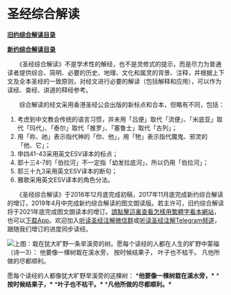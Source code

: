 # 圣经综合解读



**[旧约综合解读目录](旧约综合解读\readme.md)**

**[新约综合解读目录](新约综合解读\readme.md)**

　　《圣经综合解读》不是学术性的解经，也不是灵修式的提示，而是尽力为普通读者提供综合、简明、必要的历史、地理、文化和属灵的背景、注释，并根据上下文及全本圣经的一致原则，对经文进行必要的解读（包括解释和应用），可以作为读经、查经、讲道的释经参考。

　　综合解读的经文采用香港圣经公会出版的新标点和合本，但略有不同，包括：

1. 考虑到中文教会传统的语言习惯，并未用「吕便」取代「流便」、「米底亚」取代「玛代」、「泰尔」取代「推罗」、「塞鲁士」取代「古列」；
2. 用「祢、祂」表示指代神的「你、他」，用「牠」表示指代魔鬼、邪灵的「他、它」；
3. 申四41-43采用英文ESV译本的标点；
4. 耶十三4-7的「伯拉河」不一定指「幼发拉底河」，所以仍用「伯拉河」；
5. 耶三十九3采用英文ESV译本的断句；
6. 雅歌采用英文ESV译本的角色分法。

　　《圣经综合解读》于2016年12月底完成初稿，2017年11月底完成新约综合解读的增订，2019年4月中完成新约综合解读的图文朗读版。若主许可，旧约综合解读将于2021年底完成图文朗读本的增订。[請點擊這裏查看怎樣用繁體字看本網站](http://cmcbiblereading.com/traditional_chinese/)，也可以[下载App](https://cmcbiblereading.com/app/)。欢迎加入[听读圣经注解微信群](https://cmchurch.org/2017/12/18/welcome/)或[听读圣经注解Telegram频道](https://t.me/cmcbiblereading)，跟随我们增订的进度同步读经。

![上图：栽在犹大旷野一条旱溪旁的树。愿每个读经的人都在人生的旷野中蒙福（诗一3）： 他要像一棵树栽在溪水旁， 按时候结果子， 叶子也不枯干。 凡他所做的尽都顺利。](tree-and-wadi.jpg)

愿每个读经的人都像犹大旷野旱溪旁的这棵树：
***他要像一棵树栽在溪水旁，\***
***按时候结果子，\***
***叶子也不枯干。\***
***凡他所做的尽都顺利。\***